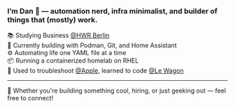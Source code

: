 ### I’m Dan 👋 — automation nerd, infra minimalist, and builder of things that (mostly) work.

📚 Studying Business [@HWR Berlin](https://www.hwr-berlin.de)  
🔧 Currently building with Podman, Git, and Home Assistant  
⚙️ Automating life one YAML file at a time  
📦 Running a containerized homelab on RHEL  
🚌 Used to troubleshoot [@Apple](https://support.apple.com), learned to code [@Le Wagon](https://www.lewagon.com)

---

🤝 Whether you're building something cool, hiring, or just geeking out — feel free to connect!
